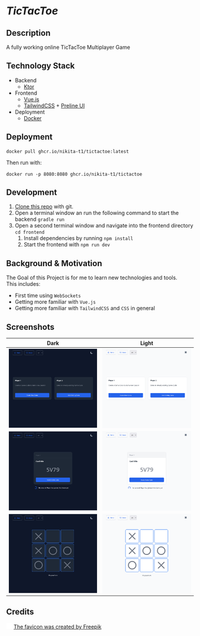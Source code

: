 # *TicTacToe*

## Description
A fully working online TicTacToe Multiplayer Game 

## Technology Stack
- Backend
    - [Ktor](https://ktor.io/)
- Frontend
    - [Vue.js](https://vuejs.org/)
    - [TailwindCSS](https://tailwindcss.com/) + [Preline UI](https://preline.co/)
- Deployment
    - [Docker](https://www.docker.com/)

## Deployment
```shell
docker pull ghcr.io/nikita-t1/tictactoe:latest
```
Then run with:
```shell
docker run -p 8080:8080 ghcr.io/nikita-t1/tictactoe
```

## Development
1. [Clone this repo](https://help.github.com/en/articles/cloning-a-repository) with git.
2. Open a terminal window an run the following command to start the backend ```gradle run```
3. Open a second terminal window and navigate into the frontend directory ```cd frontend```
   1. Install dependencies by running ```npm install```
   2. Start the frontend with ```npm run dev```


## Background & Motivation
The Goal of this Project is for me to learn new technologies and tools.  
This includes:
- First time using `WebSockets`
- Getting more familiar with `Vue.js`
- Getting more familiar with `TailwindCSS` and `CSS` in general

## Screenshots
| Dark                                  | Light                                  |
|---------------------------------------|----------------------------------------|
| ![](screenshots/home_dark.png)        | ![](screenshots/home_light.png)        |
| ![](screenshots/create_game_dark.png) | ![](screenshots/create_game_light.png) |
| ![](screenshots/play_dark.png)        | ![](screenshots/play_light.png)        |

## Credits
![](frontend/public/tic-tac-toe_light.png) [The favicon was created by Freepik](https://www.flaticon.com/free-icon/tic-tac-toe_434849)


